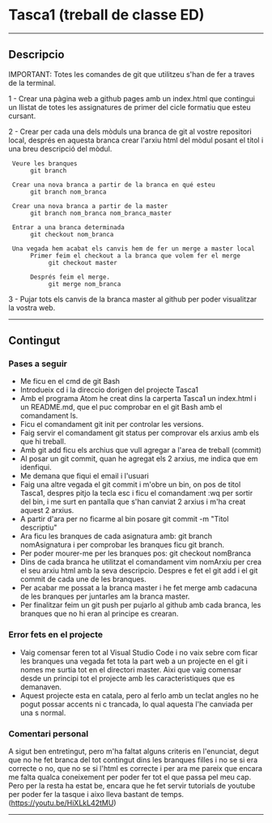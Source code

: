 # Tasca1 (treball de classe ED)
***
## Descripcio
IMPORTANT: Totes les comandes de git que utilitzeu s'han de fer a traves de la terminal.

1 - Crear una pàgina web a github pages amb un index.html que contingui un llistat de totes les assignatures de primer del cicle formatiu que esteu cursant.

2 - Crear per cada una dels mòduls una branca de git al vostre repositori local, després en aquesta branca crear l'arxiu html del mòdul posant el títol i una breu descripció del mòdul.

     Veure les branques
          git branch

     Crear una nova branca a partir de la branca en qué esteu
          git branch nom_branca

     Crear una nova branca a partir de la master
          git branch nom_branca nom_branca_master

     Entrar a una branca determinada
          git checkout nom_branca

     Una vegada hem acabat els canvis hem de fer un merge a master local
          Primer feim el checkout a la branca que volem fer el merge
               git checkout master

          Després feim el merge.
               git merge nom_branca

3 - Pujar tots els canvis de la branca master al github per poder visualitzar la vostra web.
***
## Contingut
### Pases a seguir
- Me ficu en el cmd de git Bash
- Introdueix cd i la direccio dorigen del projecte Tasca1
- Amb el programa Atom he creat dins la carperta Tasca1 un index.html i un README.md, que el puc comprobar en el git Bash amb el comandament ls.
- Ficu el comandament git init per controlar les versions.
- Faig servir el comandament git status per comprovar els arxius amb els que hi treball.
- Amb git add ficu els archius que vull agregar a l'area de treball (commit)
- Al posar un git commit, quan he agregat els 2 arxius, me indica que em idenfiqui.
- Me demana que fiqui el email i l'usuari
- Faig una altre vegada el git commit i m'obre un bin, on pos de titol Tasca1, despres pitjo la tecla esc i ficu el comandament :wq per sortir del bin, i me surt en pantalla que s'han canviat 2 arxius i m'ha creat aquest 2 arxius.
- A partir d'ara per no ficarme al bin posare git commit -m "Titol descriptiu"
- Ara ficu les branques de cada asignatura amb:
git branch nomAsignatura i per comprobar les branques ficu git branch.
- Per poder mourer-me per les branques pos: git checkout nomBranca
- Dins de cada branca he utilitzat el comandament vim nomArxiu per crea el seu arxiu html amb la seva descripcio. Despres e fet el git add i el git commit de cada une de les branques.
- Per acabar me possat a la branca master i he fet merge amb cadacuna de les branques per juntarles am la branca master.
- Per finalitzar feim un git push per pujarlo al github amb cada branca, les branques que no hi eran al principe es crearan.

### Error fets en el projecte
- Vaig comensar feren tot al Visual Studio Code i no vaix sebre com ficar les branques una vegada fet tota la part web a un projecte en el git i nomes me surtia tot en el directori master.
Aixi que vaig comensar desde un principi tot el projecte amb les caracteristiques que es demanaven.
- Aquest projecte esta en catala, pero al ferlo amb un teclat angles no he pogut possar accents ni c trancada, lo qual aquesta l'he canviada per una s normal.

### Comentari personal
   A sigut ben entretingut, pero m'ha faltat alguns criteris en l'enunciat, degut que no he fet branca del tot contingut dins les branques filles i no se si era correcte o no,
que no se si l'html es correcte i per ara me pareix que encara me falta qualca coneixement per poder fer tot el que passa pel meu cap. Pero per la resta ha estat be, encara que he fet servir tutorials de youtube per poder fer la tasque i aixo lleva bastant de temps. (https://youtu.be/HiXLkL42tMU)
***

